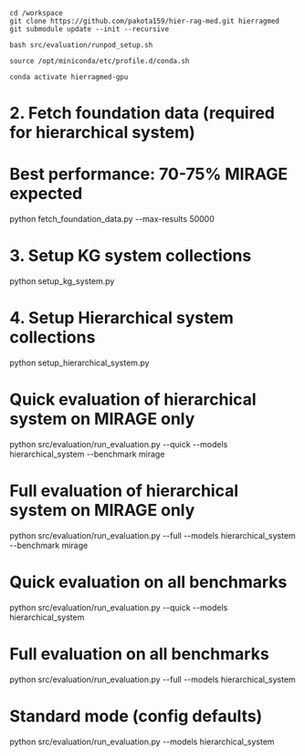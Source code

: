 ```
cd /workspace
git clone https://github.com/pakota159/hier-rag-med.git hierragmed
git submodule update --init --recursive
```

```
bash src/evaluation/runpod_setup.sh
```

```
source /opt/miniconda/etc/profile.d/conda.sh
```

```
conda activate hierragmed-gpu
```

# 2. Fetch foundation data (required for hierarchical system)
# Best performance: 70-75% MIRAGE expected
python fetch_foundation_data.py --max-results 50000

# 3. Setup KG system collections
python setup_kg_system.py

# 4. Setup Hierarchical system collections
python setup_hierarchical_system.py

# Quick evaluation of hierarchical system on MIRAGE only
python src/evaluation/run_evaluation.py --quick --models hierarchical_system --benchmark mirage

# Full evaluation of hierarchical system on MIRAGE only
python src/evaluation/run_evaluation.py --full --models hierarchical_system --benchmark mirage

# Quick evaluation on all benchmarks
python src/evaluation/run_evaluation.py --quick --models hierarchical_system

# Full evaluation on all benchmarks
python src/evaluation/run_evaluation.py --full --models hierarchical_system

# Standard mode (config defaults)
python src/evaluation/run_evaluation.py --models hierarchical_system
